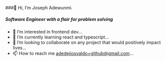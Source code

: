 ###👋 Hi, I’m Joseph Adewunmi.
##### Software Engineer with a flair for problem solving 
- 👀 I’m interested in frontend dev...
- 🌱 I’m currently learning  react and typescript...
- 💞️ I’m looking to collaborate on any project that would positively impact lives...
- 📫 How to reach me adedejiosvaldo+github@gmail.com...

<!---
Adedejiosvaldo/Adedejiosvaldo is a ✨ special ✨ repository because its `README.md` (this file) appears on your GitHub profile.
You can click the Preview link to take a look at your changes.
--->
